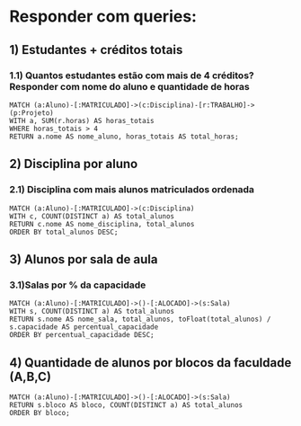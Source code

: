 # Responder com queries:

## 1) Estudantes + créditos totais

### 1.1) Quantos estudantes estão com mais de 4 créditos? Responder com nome do aluno e quantidade de horas
```
MATCH (a:Aluno)-[:MATRICULADO]->(c:Disciplina)-[r:TRABALHO]->(p:Projeto)
WITH a, SUM(r.horas) AS horas_totais
WHERE horas_totais > 4
RETURN a.nome AS nome_aluno, horas_totais AS total_horas;

```

## 2) Disciplina por aluno
### 2.1) Disciplina com mais alunos matriculados ordenada
```
MATCH (a:Aluno)-[:MATRICULADO]->(c:Disciplina)
WITH c, COUNT(DISTINCT a) AS total_alunos
RETURN c.nome AS nome_disciplina, total_alunos
ORDER BY total_alunos DESC;

```

## 3) Alunos por sala de aula
### 3.1)Salas por % da capacidade 
```
MATCH (a:Aluno)-[:MATRICULADO]->()-[:ALOCADO]->(s:Sala)
WITH s, COUNT(DISTINCT a) AS total_alunos
RETURN s.nome AS nome_sala, total_alunos, toFloat(total_alunos) / s.capacidade AS percentual_capacidade
ORDER BY percentual_capacidade DESC;

```

## 4) Quantidade de alunos por blocos da faculdade (A,B,C)
```
MATCH (a:Aluno)-[:MATRICULADO]->()-[:ALOCADO]->(s:Sala)
RETURN s.bloco AS bloco, COUNT(DISTINCT a) AS total_alunos
ORDER BY bloco;

```